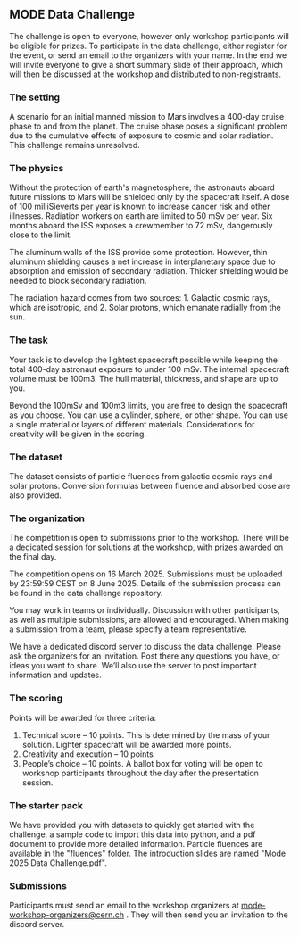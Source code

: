 ## MODE Data Challenge 
The challenge is open to everyone, however only workshop participants will be eligible for prizes.  To participate in the data challenge, either register for the event, or send an email to the organizers with your name. In the end we will invite everyone to give a short summary slide of their approach, which will then be discussed at the workshop and distributed to non-registrants. 

### The setting
A scenario for an initial manned mission to Mars involves a 400-day cruise phase to and from the planet.  The cruise phase poses a significant problem due to the cumulative effects of exposure to cosmic and solar radiation.  This challenge remains unresolved.
 
### The physics
Without the protection of earth's magnetosphere, the astronauts aboard future missions to Mars will be shielded only by the spacecraft itself.  A dose of 100 milliSieverts per year is known to increase cancer risk and other illnesses.  Radiation workers on earth are limited to 50 mSv per year.  Six months aboard the ISS exposes a crewmember to 72 mSv, dangerously close to the limit.

The aluminum walls of the ISS provide some protection.  However, thin aluminum shielding causes a net increase in interplanetary space due to absorption and emission of secondary radiation.  Thicker shielding would be needed to block secondary radiation.

The radiation hazard comes from two sources:  1.  Galactic cosmic rays, which are isotropic, and 2.  Solar protons, which emanate radially from the sun. 
 
### The task
Your task is to develop the lightest spacecraft possible while keeping the total 400-day astronaut exposure to under 100 mSv.  The internal spacecraft volume must be 100m3.  The hull material, thickness, and shape are up to you. 

Beyond the 100mSv and 100m3 limits, you are free to design the spacecraft as you choose.  You can use a cylinder, sphere, or other shape.  You can use a single material or layers of different materials.  Considerations for creativity will be given in the scoring.

### The dataset
The dataset consists of particle fluences from galactic cosmic rays and solar protons.   Conversion formulas between fluence and absorbed dose are also provided.
 
### The organization
The competition is open to submissions prior to the workshop.  There will be a dedicated session for solutions at the workshop, with prizes awarded on the final day.

The competition opens on 16 March 2025.  Submissions must be uploaded by 23:59:59 CEST on 8 June 2025. Details of the submission process can be found in the data challenge repository.

You may work in teams or individually.  Discussion with other participants, as well as multiple submissions, are allowed and encouraged.  When making a submission from a team, please specify a team representative.

We have a dedicated discord server to discuss the data challenge.  Please ask the organizers for an invitation. Post there any questions you have, or ideas you want to share.  We’ll also use the server to post important information and updates.

 
### The scoring
Points will be awarded for three criteria:
1.	Technical score – 10 points.  This is determined by the mass of your solution.  Lighter spacecraft will be awarded more points.
2.	Creativity and execution – 10 points
3.	People’s choice – 10 points.  A ballot box for voting will be open to workshop participants throughout the day after the presentation session.

### The starter pack
We have provided you with datasets to quickly get started with the challenge, a sample code to import this data into python, and a pdf document to provide more detailed information. Particle fluences are available in the "fluences" folder.  The introduction slides are named "Mode 2025 Data Challenge.pdf".

### Submissions
Participants must send an email to the workshop organizers at mode-workshop-organizers@cern.ch .  They will then send you an invitation to the discord server.
